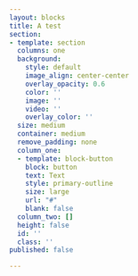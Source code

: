 ```yaml
---
layout: blocks
title: A test
section:
- template: section
  columns: one
  background:
    style: default
    image_align: center-center
    overlay_opacity: 0.6
    color: ''
    image: ''
    video: ''
    overlay_color: ''
  size: medium
  container: medium
  remove_padding: none
  column_one:
  - template: block-button
    block: button
    text: Text
    style: primary-outline
    size: large
    url: "#"
    blank: false
  column_two: []
  height: false
  id: ''
  class: ''
published: false

---
```

